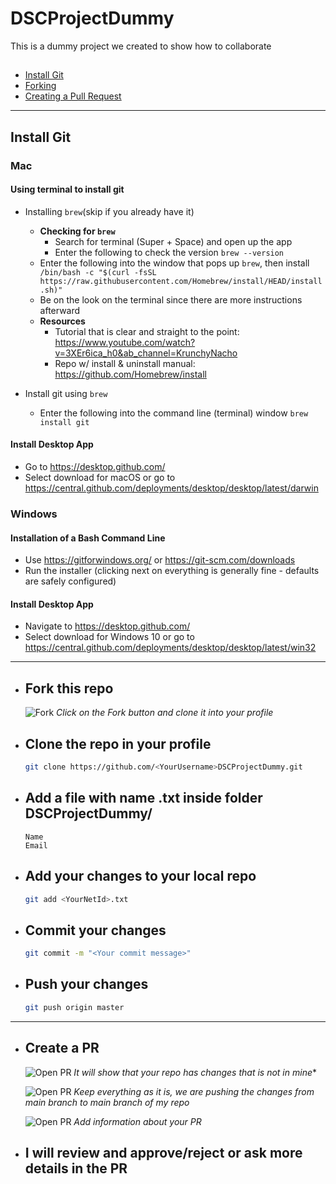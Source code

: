 # DSCProjectDummy
This is a dummy project we created to show how to collaborate

## 
<!-- TOC -->
- [Install Git](#install-git)
- [Forking](#fork-this-repo)
- [Creating a Pull Request](#create-a-pr)
<!-- /TOC -->

---

## Install Git
### **Mac**
#### Using terminal to install git

* Installing `brew`(skip if you already have it)
  * __Checking for `brew`__
    * Search for terminal (Super + Space) and open up the app 
    * Enter the following to check the version `brew --version`
  * Enter the following into the window that pops up `brew`, then install ` /bin/bash -c "$(curl -fsSL https://raw.githubusercontent.com/Homebrew/install/HEAD/install.sh)"`
  * Be on the look on the terminal since there are more instructions afterward
  * __Resources__
    * Tutorial that is clear and straight to the point: https://www.youtube.com/watch?v=3XEr6ica_h0&ab_channel=KrunchyNacho
    * Repo w/ install & uninstall manual: https://github.com/Homebrew/install
  
* Install git using `brew`	
  * Enter the following into the command line (terminal) window `brew install git`

#### Install Desktop App
* Go to https://desktop.github.com/
* Select download for macOS or go to https://central.github.com/deployments/desktop/desktop/latest/darwin


### **Windows**
####  Installation of a Bash Command Line

* Use https://gitforwindows.org/ or https://git-scm.com/downloads
* Run the installer (clicking next on everything is generally fine - defaults are safely configured)

#### Install Desktop App
* Navigate to https://desktop.github.com/
* Select download for Windows 10 or go to https://central.github.com/deployments/desktop/desktop/latest/win32

---

- ## Fork this repo
  ![Fork](images/1.png)
  *Click on the Fork button and clone it into your profile*

- ## Clone the repo in your profile
  ```bash
  git clone https://github.com/<YourUsername>DSCProjectDummy.git
  ```
- ## Add a file with name <YourNetId>.txt inside folder **DSCProjectDummy/**

  ```
  Name
  Email
  ```
- ## Add your changes to your local repo

  ```bash
  git add <YourNetId>.txt
  ```

- ## Commit your changes

  ```bash
  git commit -m "<Your commit message>"
  ```

- ## Push your changes

  ```bash
  git push origin master
  ```

---

- ## Create a PR

  ![Open PR](images/2.png)
  *It will show that your repo has changes that is not in mine**

  ![Open PR](images/3.png)
  *Keep everything as it is, we are pushing the changes from main branch to main branch of my repo*

  ![Open PR](images/4.png)
  *Add information about your PR*

- ## I will review and approve/reject or ask more details in the PR
